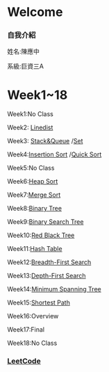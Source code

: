 # Welcome 

### 自我介紹

姓名:陳應中

系級:巨資三A

# Week1~18

Week1:No Class

Week2: [Linedist]()

Week3: [Stack&Queue]()
 /[Set]()

Week4:[Insertion Sort]()
/[Quick Sort]()

Week5:No Class

Week6:[Heap Sort]()

Week7:[Merge Sort]()

Week8:[Binary Tree]()

Week9:[Binary Search Tree]()

Week10:[Red Black Tree]()

Week11:[Hash Table]()

Week12:[Breadth-First Search]()

Week13:[Depth-First Search]()

Week14:[Minimum Spanning Tree]()

Week15:[Shortest Path]()

Week16:Overview

Week17:Final

Week18:No Class

### [LeetCode]()

